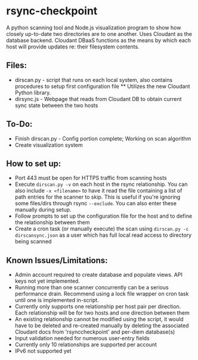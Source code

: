 # rsync-checkpoint
A python scanning tool and Node.js visualization program to show how closely up-to-date two directories are to one another.  Uses Cloudant as the database backend.  Cloudant DBaaS functions as the means by which each host will provide updates re: their filesystem contents.
## Files:
* dirscan.py - script that runs on each local system, also contains procedures to setup first configuration file
** Utilizes the new Cloudant Python library.
* dirsync.js - Webpage that reads from Cloudant DB to obtain current sync state between the two hosts

## To-Do:
* Finish dirscan.py - Config portion complete; Working on scan algorithm
* Create visualization system 

## How to set up:
* Port 443 must be open for HTTPS traffic from scanning hosts
* Execute `dirscan.py -v` on each host in the rsync relationship. You can also include `-x <filename>` to have it read the file containing a list of path entries for the scanner to skip. This is useful if you're ignoring some files/dirs through rsync `--exclude`.  You can also enter these manually during setup.
* Follow prompts to set up the configuration file for the host and to define the relationship between them
* Create a cron task (or manually execute) the scan using `dirscan.py -c dirscansync.json` as a user which has full local read access to directory being scanned

## Known Issues/Limitations:
* Admin account required to create database and populate views. API keys not yet implemented.
* Running more than one scanner concurrently can be a serious performance drain.  Recommend using a lock file wrapper on cron task until one is implemented in-script.
* Currently only supports one relationship per host pair per direction. Each relationship will be for two hosts and one direction between them
* An existing relationship cannot be modified using the script, it would have to be deleted and re-created manually by deleting the associated Cloudant docs from 'rsynccheckpoint' and per-diem database(s)
* Input validation needed for numerous user-entry fields
* Currently only 10 relationships are supported per account
* IPv6 not supported yet
